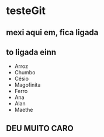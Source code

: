 # testeGit

## mexi aqui em, fica ligada 
## to ligada einn

- Arroz
- Chumbo
- Césio
- Magofinita
- Ferro
- Ana
- Alan
- Maethe 


## DEU MUITO CARO 